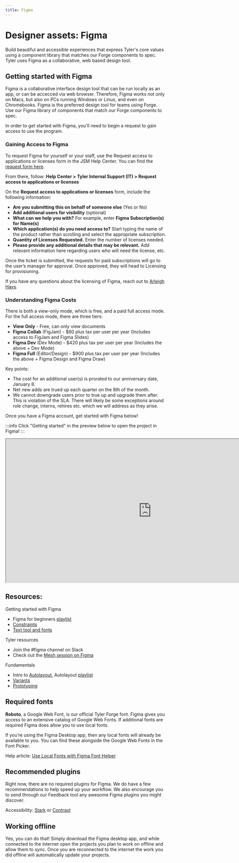 ```yaml
---
title: Figma
---
```


# Designer assets: Figma

Build beautiful and accessible experiences that express Tyler's core values using a component library that matches our Forge components to spec. Tyler uses Figma as a collaborative, web based design tool.

## Getting started with Figma

Figma is a collaborative interface design tool that can be run locally as an app, or can be accecced via web browser. Therefore, Figma works not only on Macs, but also on PCs running Windows or Linux, and even on Chromebooks. Figma is the preferred design tool for teams using Forge. Use our Figma library of components that match our Forge components to spec.

In order to get started with Figma, you'll need to begin a request to gain access to use the program.


### Gaining Access to Figma

To request Figma for yourself or your staff, use the Request access to applications or licenses form in the JSM Help Center. You can find the<a href="https://help.center.tylertech.com/servicedesk/customer/portals" target="_blank" rel="noopener noreferrer"> request form here</a>.

From there, follow: **Help Center > Tyler Internal Support (IT) > Request access to applications or licenses**


On the **Request access to applications or licenses** form, include the following information:

- **Are you submitting this on behalf of someone else** (Yes or No)
- **Add additional users for visibility** (optional)
- **What can we help you with?** For example, enter **Figma Subscription(s) for Name(s)**
- **Which application(s) do you need access to?** Start typing the name of the product rather than scrolling and select the appropriate subscription.
- **Quantity of Licenses Requested.** Enter the number of licenses needed.
- **Please provide any additional details that may be relevant.** Add relevant information here regarding users who will need the license, etc.

Once the ticket is submitted, the requests for paid subscriptions will go to the user’s manager for approval. Once approved, they will head to Licensing for provisioning.

If you have any questions about the licensing of Figma, reach out to <a href="mailto:arleigh.hays@tylertech.com">Arleigh Hays</a>.


### Understanding Figma Costs

There is both a view-only mode, which is free, and a paid full access mode. For the full access mode, there are three tiers:

- **View Only** - Free, can only view documents
- **Figma Collab** (FigJam) - $60 plus tax per user per year (Includes access to FigJam and Figma Slides)
- **Figma Dev** (Dev Mode) - $420 plus tax per user per year (Includes the above + Dev Mode)
- **Figma Full** (Editor/Design) - $900 plus tax per user per year (Includes the above + Figma Design and Figma Draw)

Key points:

- The cost for an additional user(s) is prorated to our anniversary date, January 8.
- Net new adds are trued up each quarter on the 8th of the month.
- We cannot downgrade users prior to true up and upgrade them after. This is violation of the SLA. There will likely be some exceptions around role change, interns, rehires etc. which we will address as they arise.






Once you have a Figma account, get started with Figma below!

:::info
Click "Getting started" in the preview below to open the project in Figma!
:::

<iframe style={{border: '1px solid rgba(0, 0, 0, 0.1)'}} width="910" height="450" src="https://www.figma.com/embed?embed_host=share&url=https%3A%2F%2Fwww.figma.com%2Ffile%2FcEUIQB7oHEaOtHhfakUxYe%2FGetting-started%3Fnode-id%3D0%253A1" allowFullScreen></iframe>

## Resources:

Getting started with Figma

- Figma for beginners <a href="https://www.youtube.com/playlist?list=PLXDU_eVOJTx7QHLShNqIXL1Cgbxj7HlN4" target="_blank" rel="noeopner noreferrer">playlist</a>
- <a href="https://www.youtube.com/watch?v=LHY9cm_2zwU" target="_blank" rel="noopener noreferrer">Constraints</a>
- <a href="https://www.youtube.com/watch?v=5i-ebNTjad8&t=12s" target="_blank" rel="noopener noreferrer"> Text tool and fonts</a>

Tyler resources

- Join the #figma channel on Slack 
- Check out the <a href="https://web.microsoftstream.com/video/24d661e2-a6ea-4da6-b3b3-0620e53162a3?channelId=96c84741-3f09-4ed1-8124-e0bc951aea7e2020" target="_blank" rel="noopener noreferrer"> Mesh session on Figma</a>

Fundamentals

- Intro to <a href="https://help.figma.com/hc/en-us/articles/360040451373" target="_blank" rel="noreferrer noopener">Autolayout</a>, Autolayout <a href="https://www.youtube.com/watch?v=PNJxeD29ZTg&list=PLXDU_eVOJTx55HFubfbTL3ellJjBM2QE2" target="_blank" rel="noopener noreferrer">playlist</a>
- <a href="https://www.youtube.com/watch?v=y29Xwt9dET0" target="_blank" rel="noopener noreferrer">Variants</a>
- <a href="https://www.youtube.com/playlist?list=PLXDU_eVOJTx7aqRW3Skp1aRT9ktC3ctqA" target="_blank" rel="noopener noreferrer">Prototyping</a>

## Required fonts

**Roboto**, a Google Web Font, is our official Tyler Forge font. Figma gives you access to an extensive catalog of Google Web Fonts. If additional fonts are required Figma does allow you to use local fonts.

If you’re using the Figma Desktop app, then any local fonts will already be available to you. You can find these alongside the Google Web Fonts in the Font Picker.

Help article: [Use Local Fonts with Figma Font Helper](https://help.figma.com/hc/en-us/articles/360039956894-Use-Local-Fonts-with-Figma-Font-Helper)

## Recommended plugins

Right now, there are no required plugins for Figma. We do have a few recommendations to help speed up your workflow. We also encourage you to send through our Feedback tool any awesome Figma plugins you might discover.

Accessibility: [Stark](https://www.figma.com/c/plugin/732603254453395948/Stark) or [Contrast](https://www.figma.com/c/plugin/733159460536249875/A11y---Color-Contrast-Checker)

## Working offline

Yes, you can do that! Simply download the Figma desktop app, and while connected to the internet open the projects you plan to work on offline and allow them to sync. Once you are reconnected to the internet the work you did offline will automatically update your projects.
